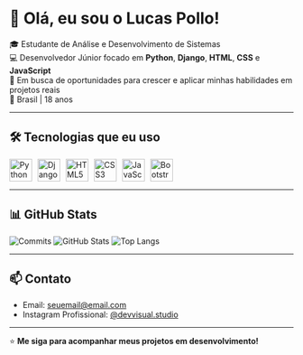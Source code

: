 # 👋 Olá, eu sou o Lucas Pollo!

🎓 Estudante de Análise e Desenvolvimento de Sistemas  
💻 Desenvolvedor Júnior focado em **Python**, **Django**, **HTML**, **CSS** e **JavaScript**  
🚀 Em busca de oportunidades para crescer e aplicar minhas habilidades em projetos reais  
📍 Brasil | 18 anos

---

## 🛠️ Tecnologias que eu uso

<div style="display: flex; gap: 10px;">
  <img src="https://cdn.jsdelivr.net/gh/devicons/devicon/icons/python/python-original.svg" width="40" alt="Python"/>
  <img src="https://cdn.jsdelivr.net/gh/devicons/devicon/icons/django/django-plain.svg" width="40" alt="Django"/>
  <img src="https://cdn.jsdelivr.net/gh/devicons/devicon/icons/html5/html5-original.svg" width="40" alt="HTML5"/>
  <img src="https://cdn.jsdelivr.net/gh/devicons/devicon/icons/css3/css3-original.svg" width="40" alt="CSS3"/>
  <img src="https://cdn.jsdelivr.net/gh/devicons/devicon/icons/javascript/javascript-original.svg" width="40" alt="JavaScript"/>
  <img src="https://cdn.jsdelivr.net/gh/devicons/devicon/icons/bootstrap/bootstrap-original.svg" width="40" alt="Bootstrap"/>
</div>

---

## 📊 GitHub Stats

![Commits](https://img.shields.io/badge/Commits%20diários-ativo-brightgreen?style=flat&logo=github)
![GitHub Stats](https://github-readme-stats.vercel.app/api?username=lucasPollo&show_icons=true&theme=radical&hide=stars&count_private=true)
![Top Langs](https://github-readme-stats.vercel.app/api/top-langs/?username=lucasPollo&layout=compact&theme=radical)

---

## 📫 Contato

- Email: seuemail@email.com  
- Instagram Profissional: [@devvisual.studio](https://instagram.com/devvisual.studio)

---

⭐ **Me siga para acompanhar meus projetos em desenvolvimento!**
